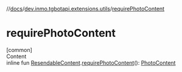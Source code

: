 //[docs](../../index.md)/[dev.inmo.tgbotapi.extensions.utils](index.md)/[requirePhotoContent](require-photo-content.md)



# requirePhotoContent  
[common]  
Content  
inline fun [ResendableContent](../dev.inmo.tgbotapi.types.message.content.abstracts/-resendable-content/index.md).[requirePhotoContent](require-photo-content.md)(): [PhotoContent](../dev.inmo.tgbotapi.types.message.content.media/-photo-content/index.md)  



